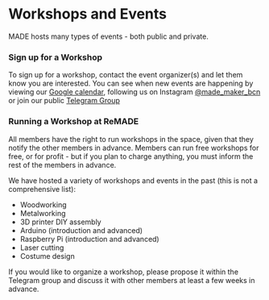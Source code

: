 # Workshops and Events

MADE hosts many types of events \- both public and private.

### Sign up for a Workshop

To sign up for a workshop, contact the event organizer(s) and let them know you are interested. You can see when new events are happening by viewing our [Google calendar](https://calendar.google.com/calendar/embed?src=6l9ppc6fipscpnlmpin810ktko%40group.calendar.google.com&ctz=Europe/Madrid), following us on Instagram [@made\_maker\_bcn](https://www.instagram.com/made_maker_bcn) or join our public [Telegram Group](https://t.me/+ZfAwT8CPnr8wMmE0)

### Running a Workshop at ReMADE

All members have the right to run workshops in the space, given that they notify the other members in advance. Members can run free workshops for free, or for profit \- but if you plan to charge anything, you must inform the rest of the members in advance. 

We have hosted a variety of workshops and events in the past (this is not a comprehensive list):

* Woodworking  
* Metalworking  
* 3D printer DIY assembly   
* Arduino (introduction and advanced)  
* Raspberry Pi (introduction and advanced)  
* Laser cutting  
* Costume design

If you would like to organize a workshop, please propose it within the Telegram group and discuss it with other members at least a few weeks in advance.